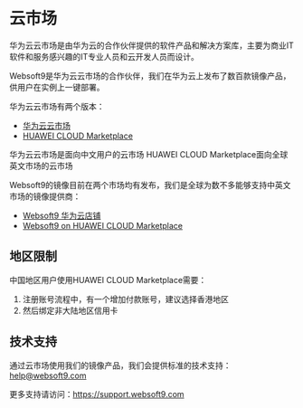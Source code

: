 # 云市场

华为云云市场是由华为云的合作伙伴提供的软件产品和解决方案库，主要为商业IT软件和服务感兴趣的IT专业人员和云开发人员而设计。

Websoft9是华为云云市场的合作伙伴，我们在华为云上发布了数百款镜像产品，供用户在实例上一键部署。

华为云云市场有两个版本：

* [华为云云市场](https://marketplace.huaweicloud.com/)
* [HUAWEI CLOUD Marketplace](https://marketplace-intl.huaweicloud.com/)

华为云云市场是面向中文用户的云市场
HUAWEI CLOUD Marketplace面向全球英文市场的云市场

Websoft9的镜像目前在两个市场均有发布，我们是全球为数不多能够支持中英文市场的镜像提供商：

- [Websoft9 华为云店铺](https://marketplace.huaweicloud.com/seller/e57458aa054b430fb2f82a066105f986)
- [Websoft9 on HUAWEI CLOUD Marketplace](https://marketplace-intl.huaweicloud.com/seller/a0d01460031d46639391c78a61de9a0f)

## 地区限制

中国地区用户使用HUAWEI CLOUD Marketplace需要：

1. 注册账号流程中，有一个增加付款账号，建议选择香港地区
2. 然后绑定非大陆地区信用卡

## 技术支持

通过云市场使用我们的镜像产品，我们会提供标准的技术支持：help@websoft9.com

更多支持请访问：https://support.websoft9.com
